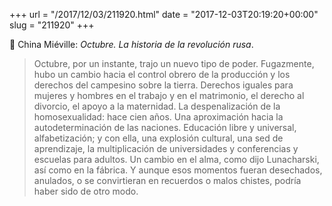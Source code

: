 +++
url = "/2017/12/03/211920.html"
date = "2017-12-03T20:19:20+00:00"
slug = "211920"
+++

📖 China Miéville: *Octubre. La historia de la revolución rusa*.

> Octubre, por un instante, trajo un nuevo tipo de poder. Fugazmente, hubo un cambio hacia el control obrero de la producción y los derechos del campesino sobre la tierra. Derechos iguales para mujeres y hombres en el trabajo y en el matrimonio, el derecho al divorcio, el apoyo a la maternidad. La despenalización de la homosexualidad: hace cien años. Una aproximación hacia la autodeterminación de las naciones. Educación libre y universal, alfabetización; y con ella, una explosión cultural, una sed de aprendizaje, la multiplicación de universidades y conferencias y escuelas para adultos. Un cambio en el alma, como dijo Lunacharski, así como en la fábrica. Y aunque esos momentos fueran desechados, anulados, o se convirtieran en recuerdos o malos chistes, podría haber sido de otro modo.
